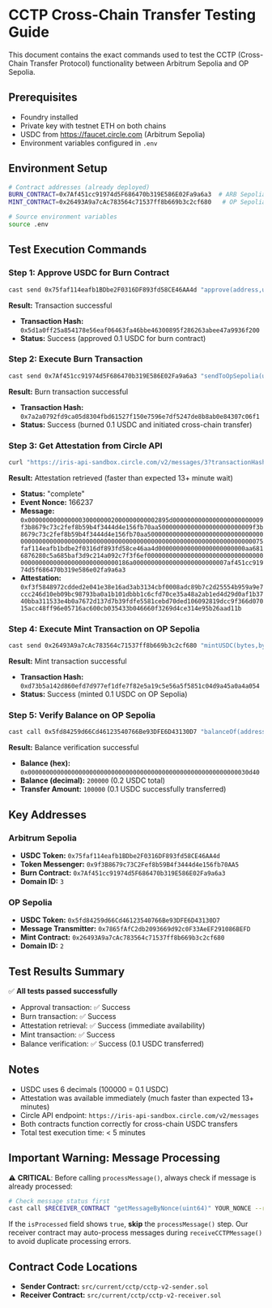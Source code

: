 # CCTP Cross-Chain Transfer Testing Guide

This document contains the exact commands used to test the CCTP (Cross-Chain Transfer Protocol) functionality between Arbitrum Sepolia and OP Sepolia.

## Prerequisites

- Foundry installed
- Private key with testnet ETH on both chains
- USDC from https://faucet.circle.com (Arbitrum Sepolia)
- Environment variables configured in `.env`

## Environment Setup

```bash
# Contract addresses (already deployed)
BURN_CONTRACT=0x7Af451cc91974d5F686470b319E586E02Fa9a6a3  # ARB Sepolia
MINT_CONTRACT=0x26493A9a7cAc783564c71537ff8b669b3c2cf680   # OP Sepolia

# Source environment variables
source .env
```

## Test Execution Commands

### Step 1: Approve USDC for Burn Contract
```bash
cast send 0x75faf114eafb1BDbe2F0316DF893fd58CE46AA4d "approve(address,uint256)" 0x7Af451cc91974d5F686470b319E586E02Fa9a6a3 100000 --rpc-url $ARBITRUM_SEPOLIA_RPC_URL --private-key $PRIVATE_KEY
```

**Result:** Transaction successful
- **Transaction Hash:** `0x5d1a0ff25a854178e56eaf06463fa46bbe46300895f286263abee47a9936f200`
- **Status:** Success (approved 0.1 USDC for burn contract)

### Step 2: Execute Burn Transaction
```bash
cast send 0x7Af451cc91974d5F686470b319E586E02Fa9a6a3 "sendToOpSepolia(uint256,address)" 100000 $OWNER_ADDRESS --rpc-url $ARBITRUM_SEPOLIA_RPC_URL --private-key $PRIVATE_KEY
```

**Result:** Burn transaction successful
- **Transaction Hash:** `0x7a2a0792fd9ca05d8304fbd61527f150e7596e7df5247de8b8ab0e84307c06f1`
- **Status:** Success (burned 0.1 USDC and initiated cross-chain transfer)

### Step 3: Get Attestation from Circle API
```bash
curl "https://iris-api-sandbox.circle.com/v2/messages/3?transactionHash=0x7a2a0792fd9ca05d8304fbd61527f150e7596e7df5247de8b8ab0e84307c06f1"
```

**Result:** Attestation retrieved (faster than expected 13+ minute wait)
- **Status:** "complete"
- **Event Nonce:** 166237
- **Message:** `0x000000000000000300000002000000000002895d0000000000000000000000009f3b8679c73c2fef8b59b4f3444d4e156fb70aa50000000000000000000000009f3b8679c73c2fef8b59b4f3444d4e156fb70aa500000000000000000000000000000000000000000000000000000000000000000000000000000000000000000000000075faf114eafb1bdbe2f0316df893fd58ce46aa4d000000000000000000000000aa6816876280c5a685baf3d9c214a092c7f3f6ef00000000000000000000000000000000000000000000000000000000000186a00000000000000000000000007af451cc91974d5f686470b319e586e02fa9a6a3`
- **Attestation:** `0xf3f5848972cdded2e041e38e16ad3ab3134cbf0008adc89b7c2d25554b959a9e7ccc246d10eb09bc98793ba0a1b101dbbb1c6cfd70ce35a48a2ab1ed4d29d0af1b3740bba311533e4b0a7672d137d7b39fdfe5581cebd70ded106092819dcc9f366d07015acc48ff96e05716ac600cb035433b046660f3269d4ce314e95b26aad11b`

### Step 4: Execute Mint Transaction on OP Sepolia
```bash
cast send 0x26493A9a7cAc783564c71537ff8b669b3c2cf680 "mintUSDC(bytes,bytes)" "0x000000000000000300000002000000000002895d0000000000000000000000009f3b8679c73c2fef8b59b4f3444d4e156fb70aa50000000000000000000000009f3b8679c73c2fef8b59b4f3444d4e156fb70aa500000000000000000000000000000000000000000000000000000000000000000000000000000000000000000000000075faf114eafb1bdbe2f0316df893fd58ce46aa4d000000000000000000000000aa6816876280c5a685baf3d9c214a092c7f3f6ef00000000000000000000000000000000000000000000000000000000000186a00000000000000000000000007af451cc91974d5F686470b319e586e02fa9a6a3" "0xf3f5848972cdded2e041e38e16ad3ab3134cbf0008adc89b7c2d25554b959a9e7ccc246d10eb09bc98793ba0a1b101dbbb1c6cfd70ce35a48a2ab1ed4d29d0af1b3740bba311533e4b0a7672d137d7b39fdfe5581cebd70ded106092819dcc9f366d07015acc48ff96e05716ac600cb035433b046660f3269d4ce314e95b26aad11b" --rpc-url $OPTIMISM_SEPOLIA_RPC_URL --private-key $PRIVATE_KEY
```

**Result:** Mint transaction successful
- **Transaction Hash:** `0xd73b5a142d860efd7d977ef1dfe7f82e5a19c5e56a5f5851c04d9a45a0a4a054`
- **Status:** Success (minted 0.1 USDC on OP Sepolia)

### Step 5: Verify Balance on OP Sepolia
```bash
cast call 0x5fd84259d66Cd46123540766Be93DFE6D43130D7 "balanceOf(address)" $OWNER_ADDRESS --rpc-url $OPTIMISM_SEPOLIA_RPC_URL
```

**Result:** Balance verification successful
- **Balance (hex):** `0x0000000000000000000000000000000000000000000000000000000000030d40`
- **Balance (decimal):** `200000` (0.2 USDC total)
- **Transfer Amount:** `100000` (0.1 USDC successfully transferred)

## Key Addresses

### Arbitrum Sepolia
- **USDC Token:** `0x75faf114eafb1BDbe2F0316DF893fd58CE46AA4d`
- **Token Messenger:** `0x9f3B8679c73C2Fef8b59B4f3444d4e156fb70AA5`
- **Burn Contract:** `0x7Af451cc91974d5F686470b319E586E02Fa9a6a3`
- **Domain ID:** `3`

### OP Sepolia
- **USDC Token:** `0x5fd84259d66Cd46123540766Be93DFE6D43130D7`
- **Message Transmitter:** `0x7865fAfC2db2093669d92c0F33AeEF291086BEFD`
- **Mint Contract:** `0x26493A9a7cAc783564c71537ff8b669b3c2cf680`
- **Domain ID:** `2`

## Test Results Summary

✅ **All tests passed successfully**
- Approval transaction: ✅ Success
- Burn transaction: ✅ Success  
- Attestation retrieval: ✅ Success (immediate availability)
- Mint transaction: ✅ Success
- Balance verification: ✅ Success (0.1 USDC transferred)

## Notes

- USDC uses 6 decimals (100000 = 0.1 USDC)
- Attestation was available immediately (much faster than expected 13+ minutes)
- Circle API endpoint: `https://iris-api-sandbox.circle.com/v2/messages`
- Both contracts function correctly for cross-chain USDC transfers
- Total test execution time: < 5 minutes

## Important Warning: Message Processing

⚠️ **CRITICAL**: Before calling `processMessage()`, always check if message is already processed:

```bash
# Check message status first
cast call $RECEIVER_CONTRACT "getMessageByNonce(uint64)" YOUR_NONCE --rpc-url $OPTIMISM_SEPOLIA_RPC_URL
```

If the `isProcessed` field shows `true`, **skip** the `processMessage()` step. Our receiver contract may auto-process messages during `receiveCCTPMessage()` to avoid duplicate processing errors.

## Contract Code Locations

- **Sender Contract:** `src/current/cctp/cctp-v2-sender.sol`
- **Receiver Contract:** `src/current/cctp/cctp-v2-receiver.sol`